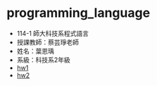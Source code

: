 # programming_language
- 114-1 師大科技系程式語言
- 授課教師：蔡芸琤老師
- 姓名：葉恩瑀
- 系級：科技系2年級
- [hw1](https://github.com/alisonnnnn88/programming_language/blob/main/HW1_%E6%8F%90%E6%AC%BE%E6%A9%9F%E7%B3%BB%E7%B5%B1.ipynb)
- [hw2](https://github.com/alisonnnnn88/programming_language/blob/main/HW2_%E6%8F%90%E6%AC%BE%E6%A9%9F%E7%B3%BB%E7%B5%B1AI%E5%BB%BA%E8%AD%B0.ipynb)
